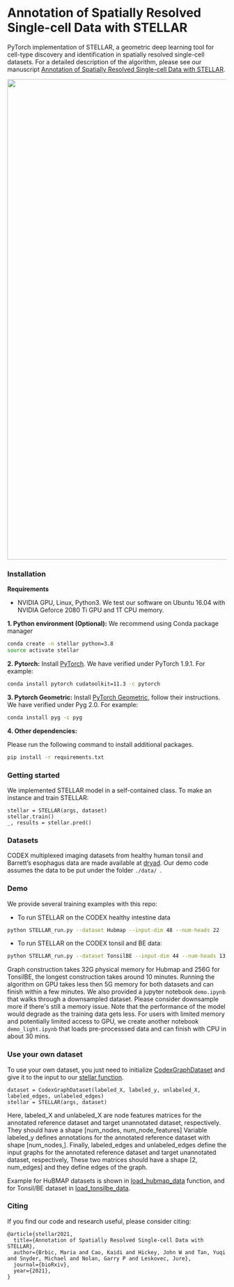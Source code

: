 # Annotation of Spatially Resolved Single-cell Data with STELLAR

PyTorch implementation of STELLAR, a geometric deep learning tool for cell-type discovery and identification in spatially resolved single-cell datasets. For a detailed description of the algorithm, please see our manuscript [Annotation of Spatially Resolved Single-cell Data with STELLAR](https://www.biorxiv.org/content/10.1101/2021.11.24.469947v1.full.pdf).


<p align="center">
<img src="https://github.com/snap-stanford/stellar/blob/main/images/stellar_overview.png" width="1100" align="center">
</p>



### Installation

**Requirements**

- NVIDIA GPU, Linux, Python3. We test our software on Ubuntu 16.04 with NVIDIA Geforce 2080 Ti GPU and 1T CPU memory. 


**1. Python environment (Optional):**
We recommend using Conda package manager

```bash
conda create -n stellar python=3.8
source activate stellar
```

**2. Pytorch:**
Install [PyTorch](https://pytorch.org/). 
We have verified under PyTorch 1.9.1. For example:
```bash
conda install pytorch cudatoolkit=11.3 -c pytorch
```

**3. Pytorch Geometric:**
Install [PyTorch Geometric](https://pytorch-geometric.readthedocs.io/en/latest/notes/installation.html), 
follow their instructions. We have verified under Pyg 2.0. For example:
```bash
conda install pyg -c pyg
```

**4. Other dependencies:**

Please run the following command to install additional packages.
```bash
pip install -r requirements.txt
```

### Getting started

We implemented STELLAR model in a self-contained class. To make an instance and train STELLAR:

```
stellar = STELLAR(args, dataset)
stellar.train()
_, results = stellar.pred()
```
### Datasets

CODEX multiplexed imaging datasets from healthy human tonsil and Barrett’s esophagus data are made available at [dryad](https://datadryad.org/stash/share/1OQtxew0Unh3iAdP-ELew-ctwuPTBz6Oy8uuyxqliZk). Our demo code assumes the data to be put under the folder `./data/ `.

### Demo

We provide several training examples with this repo:

- To run STELLAR on the CODEX healthy intestine data

```bash
python STELLAR_run.py --dataset Hubmap --input-dim 48 --num-heads 22
```

- To run STELLAR on the CODEX tonsil and BE data:

```bash
python STELLAR_run.py --dataset TonsilBE --input-dim 44 --num-heads 13 --num-seed-class 3
```

Graph construction takes 32G physical memory for Hubmap and 256G for TonsilBE, the longest construction takes around 10 minutes. Running the algorithm on GPU takes less then 5G memory for both datasets and can finish within a few minutes. We also provided a jupyter notebook ``demo.ipynb`` that walks through a downsampled dataset. Please consider downsample more if there's still a memory issue. Note that the performance of the model would degrade as the training data gets less. For users with limited memory and potentially limited access to GPU, we create another notebook ``demo_light.ipynb`` that loads pre-processsed data and can finish with CPU in about 30 mins.

### Use your own dataset

To use your own dataset, you just need to initialize [CodexGraphDataset](https://github.com/snap-stanford/stellar/blob/a556b5ef4fe43c512ccf092c1d06d73034dc8d4d/datasets.py#L77) and give it to the input to our [stellar function](https://github.com/snap-stanford/stellar/blob/main/STELLAR.py).

```
dataset = CodexGraphDataset(labeled_X, labeled_y, unlabeled_X, labeled_edges, unlabeled_edges)
stellar = STELLAR(args, dataset)
```

Here, labeled_X and unlabeled_X are node features matrices for the annotated reference dataset and target unannotated dataset, respectively. They should  have a shape [num_nodes, num_node_features]  Variable labeled_y defines annotations for the annotated reference dataset with shape [num_nodes,]. Finally,  labeled_edges and unlabeled_edges define the input graphs for the annotated reference dataset and target unannotated dataset, respectively, These two matrices should have a shape [2, num_edges] and they define edges of the graph.

Example for HuBMAP datasets is shown in [load_hubmap_data](https://github.com/snap-stanford/stellar/blob/a556b5ef4fe43c512ccf092c1d06d73034dc8d4d/datasets.py#L30) function, and for Tonsil/BE dataset in [load_tonsilbe_data](https://github.com/snap-stanford/stellar/blob/a556b5ef4fe43c512ccf092c1d06d73034dc8d4d/datasets.py#L53).


### Citing

If you find our code and research useful, please consider citing:

```
@article{stellar2021,
  title={Annotation of Spatially Resolved Single-cell Data with STELLAR},
  author={Brbic, Maria and Cao, Kaidi and Hickey, John W and Tan, Yuqi and Snyder, Michael and Nolan, Garry P and Leskovec, Jure},
  journal={bioRxiv},
  year={2021},
}
```
